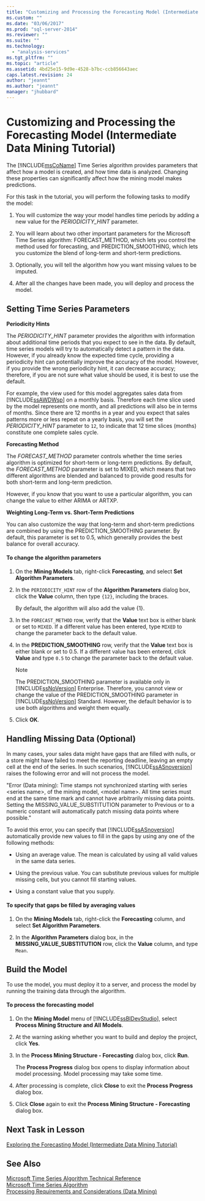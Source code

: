 ```yaml
---
title: "Customizing and Processing the Forecasting Model (Intermediate Data Mining Tutorial) | Microsoft Docs"
ms.custom: ""
ms.date: "03/06/2017"
ms.prod: "sql-server-2014"
ms.reviewer: ""
ms.suite: ""
ms.technology: 
  - "analysis-services"
ms.tgt_pltfrm: ""
ms.topic: "article"
ms.assetid: 4bd25e15-9d9e-4528-b7bc-ccb856643aec
caps.latest.revision: 24
author: "jeannt"
ms.author: "jeannt"
manager: "jhubbard"
---
```

# Customizing and Processing the Forecasting Model (Intermediate Data Mining Tutorial)
  The [!INCLUDE[msCoName](../includes/msconame-md.md)] Time Series algorithm provides parameters that affect how a model is created, and how time data is analyzed. Changing these properties can significantly affect how the mining model makes predictions.  
  
 For this task in the tutorial, you will perform the following tasks to modify the model:  
  
1.  You will customize the way your model handles time periods by adding a new value for the *PERIODICITY_HINT* parameter.  
  
2.  You will learn about two other important parameters for the Microsoft Time Series algorithm: FORECAST_METHOD, which lets you control the method used for forecasting, and PREDICTION_SMOOTHING, which lets you customize the blend of long-term and short-term predictions.  
  
3.  Optionally, you will tell the algorithm how you want missing values to be imputed.  
  
4.  After all the changes have been made, you will deploy and process the model.  
  
## Setting Time Series Parameters  
 **Periodicity Hints**  
  
 The *PERIODICITY_HINT* parameter provides the algorithm with information about additional time periods that you expect to see in the data. By default, time series models will try to automatically detect a pattern in the data. However, if you already know the expected time cycle, providing a periodicity hint can potentially improve the accuracy of the model. However, if you provide the wrong periodicity hint, it can decrease accuracy; therefore, if you are not sure what value should be used, it is best to use the default.  
  
 For example, the view used for this model aggregates sales data from [!INCLUDE[ssAWDWsp](../includes/ssawdwsp-md.md)] on a monthly basis. Therefore each time slice used by the model represents one month, and all predictions will also be in terms of months. Since there are 12 months in a year and you expect that sales patterns more or less repeat on a yearly basis, you will set the *PERIODICITY_HINT* parameter to `12`, to indicate that 12 time slices (months) constitute one complete sales cycle.  
  
 **Forecasting Method**  
  
 The *FORECAST_METHOD* parameter controls whether the time series algorithm is optimized for short-term or long-term predictions. By default, the *FORECAST_METHOD* parameter is set to MIXED, which means that two different algorithms are blended and balanced to provide good results for both short-term and long-term prediction.  
  
 However, if you know that you want to use a particular algorithm, you can change the value to either ARIMA or ARTXP.  
  
 **Weighting Long-Term vs. Short-Term Predictions**  
  
 You can also customize the way that long-term and short-term predictions are combined by using the PREDICTION_SMOOTHING parameter. By default, this parameter is set to 0.5, which generally provides the best balance for overall accuracy.  
  
#### To change the algorithm parameters  
  
1.  On the **Mining Models** tab, right-click **Forecasting**, and select **Set Algorithm Parameters**.  
  
2.  In the `PERIODICITY_HINT` row of the **Algorithm Parameters** dialog box, click the **Value** column, then type `{12}`, including the braces.  
  
     By default, the algorithm will also add the value {1}.  
  
3.  In the `FORECAST_METHOD` row, verify that the **Value** text box is either blank or set to `MIXED`. If a different value has been entered, type `MIXED` to change the parameter back to the default value.  
  
4.  In the **PREDICTION_SMOOTHING** row, verify that the **Value** text box is either blank or set to 0.5. If a different value has been entered, click **Value** and type `0.5` to change the parameter back to the default value.  
  
    > [!NOTE]  
    >  The PREDICTION_SMOOTHING parameter is available only in [!INCLUDE[ssNoVersion](../includes/ssnoversion-md.md)] Enterprise. Therefore, you cannot view or change the value of the PREDICTION_SMOOTHING parameter in [!INCLUDE[ssNoVersion](../includes/ssnoversion-md.md)] Standard. However, the default behavior is to use both algorithms and weight them equally.  
  
5.  Click **OK**.  
  
## Handling Missing Data (Optional)  
 In many cases, your sales data might have gaps that are filled with nulls, or a store might have failed to meet the reporting deadline, leaving an empty cell at the end of the series. In such scenarios, [!INCLUDE[ssASnoversion](../includes/ssasnoversion-md.md)] raises the following error and will not process the model.  
  
 "Error (Data mining): Time stamps not synchronized starting with series \<series name>, of the mining model, \<model name>. All time series must end at the same time mark and cannot have arbitrarily missing data points. Setting the MISSING_VALUE_SUBSTITUTION parameter to Previous or to a numeric constant will automatically patch missing data points where possible."  
  
 To avoid this error, you can specify that [!INCLUDE[ssASnoversion](../includes/ssasnoversion-md.md)] automatically provide new values to fill in the gaps by using any one of the following methods:  
  
-   Using an average value. The mean is calculated by using all valid values in the same data series.  
  
-   Using the previous value. You can substitute previous values for multiple missing cells, but you cannot fill starting values.  
  
-   Using a constant value that you supply.  
  
#### To specify that gaps be filled by averaging values  
  
1.  On the **Mining Models** tab, right-click the **Forecasting** column, and select **Set Algorithm Parameters**.  
  
2.  In the **Algorithm Parameters** dialog box, in the **MISSING_VALUE_SUBSTITUTION** row, click the **Value** column, and type `Mean`.  
  
## Build the Model  
 To use the model, you must deploy it to a server, and process the model by running the training data through the algorithm.  
  
#### To process the forecasting model  
  
1.  On the **Mining Model** menu of [!INCLUDE[ssBIDevStudio](../includes/ssbidevstudio-md.md)], select **Process Mining Structure and All Models**.  
  
2.  At the warning asking whether you want to build and deploy the project, click **Yes**.  
  
3.  In the **Process Mining Structure - Forecasting** dialog box, click **Run**.  
  
     The **Process Progress** dialog box opens to display information about model processing. Model processing may take some time.  
  
4.  After processing is complete, click **Close** to exit the **Process Progress** dialog box.  
  
5.  Click **Close** again to exit the **Process Mining Structure - Forecasting** dialog box.  
  
## Next Task in Lesson  
 [Exploring the Forecasting Model &#40;Intermediate Data Mining Tutorial&#41;](../../2014/tutorials/exploring-the-forecasting-model-intermediate-data-mining-tutorial.md)  
  
## See Also  
 [Microsoft Time Series Algorithm Technical Reference](../../2014/analysis-services/microsoft-time-series-algorithm-technical-reference.md)   
 [Microsoft Time Series Algorithm](../../2014/analysis-services/microsoft-time-series-algorithm.md)   
 [Processing Requirements and Considerations &#40;Data Mining&#41;](../../2014/analysis-services/processing-requirements-and-considerations-data-mining.md)  
  
  